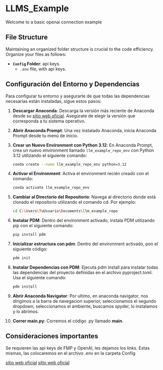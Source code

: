 # LLMS_Example
Welcome to a basic openai connection example

## File Structure

Maintaining an organized folder structure is crucial to the code efficiency. Organize your files as follows:


- **`Config` Folder**: api keys.
    - `.env` file, with api keys.


## Configuración del Entorno y Dependencias

Para configurar tu entorno y asegurarte de que todas las dependencias necesarias están instaladas, sigue estos pasos:

1. **Descargar Anaconda**: Descarga la versión más reciente de Anaconda desde su [sitio web oficial](https://www.anaconda.com/products/distribution). Asegúrate de elegir la versión que corresponda a tu sistema operativo.

2. **Abrir Anaconda Prompt**: Una vez instalado Anaconda, inicia Anaconda Prompt desde tu menú de inicio.

3. **Crear un Nuevo Environment con Python 3.12**: En Anaconda Prompt, crea un nuevo environment llamado `llm_example_repo_env` con Python 3.12 utilizando el siguiente comando:
   ```bash
   conda create --name llm_example_repo_env python=3.12

4. **Activar el Environment**: Activa el environment recién creado con el comando:
   ```bash
   conda activate llm_example_repo_env
   
5. **Cambiar al Directorio del Repositorio**: Navega al directorio donde está clonado el repositorio utilizando el comando cd. Por ejemplo:    
    ```bash
    cd C:\Users\TuUsuario\Documents\llm_example_repo
    
6. **Instalar PDM**: Dentro del environment activado, instala PDM utilizando pip con el siguiente comando:
    ```bash
    pip install pdm

6. **Inicializar estructura con pdm**: Dentro del environment activado, pon el siguiente código:
    ```bash
    pdm init

7. **Instalar Dependencias con PDM**: Ejecuta pdm install para instalar todas las dependencias del proyecto definidas en el archivo pyproject.toml. Usa el siguiente comando:
    ```bash
    pdm install

8. **Abrir Anaconda Navigator**: Por ultimo, en anaconda navigator, nos dirigimos a la barra de navegacion superior, seleccionamos el
segundo dropdown, seleccionamos el ambiente, buscamos spyder, lo instalamos y lo abrimos.

9. **Correr __main__.py**: Corremos el código .py llamado __main__. 

## Consideraciones importantes

Se requieren las api keys de FMP y OpenAI, les dejamos los links. Estas mismas, las colocaremos en el archivo .env en la carpeta Config

[sitio web oficial](https://site.financialmodelingprep.com/developer/docs)
[sitio web oficial](https://platform.openai.com/settings/organization/api-keys)






